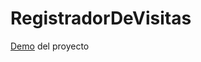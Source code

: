 # RegistradorDeVisitas

<a href="https://registrador-de-visitas.vercel.app/" target="_blank">Demo</a> del proyecto
